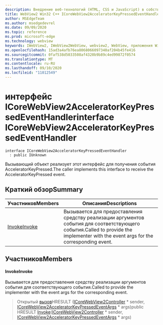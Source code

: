 ```yaml
---
description: Внедрение веб-технологий (HTML, CSS и JavaScript) в собственные приложения с помощью элемента управления Microsoft Edge WebView2
title: WebView2 Win32 C++ ICoreWebView2AcceleratorKeyPressedEventHandler
author: MSEdgeTeam
ms.author: msedgedevrel
ms.date: 09/09/2020
ms.topic: reference
ms.prod: microsoft-edge
ms.technology: webview
keywords: IWebView2, IWebView2WebView, webview2, WebView, приложения Win32, Win32, EDGE, ICoreWebView2, ICoreWebView2Controller, управление браузером, EDGE HTML, ICoreWebView2AcceleratorKeyPressedEventHandler
ms.openlocfilehash: 15ad3a4afb76ea8068066097340af204b45fe416
ms.sourcegitcommit: 0faf538d5033508af4320b9b89c4ed99872f0574
ms.translationtype: MT
ms.contentlocale: ru-RU
ms.lasthandoff: 09/10/2020
ms.locfileid: "11012549"
---
```

# <span data-ttu-id="870f2-104">интерфейс ICoreWebView2AcceleratorKeyPressedEventHandler</span><span class="sxs-lookup"><span data-stu-id="870f2-104">interface ICoreWebView2AcceleratorKeyPressedEventHandler</span></span> 

```
interface ICoreWebView2AcceleratorKeyPressedEventHandler
  : public IUnknown
```

<span data-ttu-id="870f2-105">Вызывающий объект реализует этот интерфейс для получения события AcceleratorKeyPressed.</span><span class="sxs-lookup"><span data-stu-id="870f2-105">The caller implements this interface to receive the AcceleratorKeyPressed event.</span></span>

## <span data-ttu-id="870f2-106">Краткий обзор</span><span class="sxs-lookup"><span data-stu-id="870f2-106">Summary</span></span>

 <span data-ttu-id="870f2-107">Участников</span><span class="sxs-lookup"><span data-stu-id="870f2-107">Members</span></span>                        | <span data-ttu-id="870f2-108">Описания</span><span class="sxs-lookup"><span data-stu-id="870f2-108">Descriptions</span></span>
--------------------------------|---------------------------------------------
[<span data-ttu-id="870f2-109">Invoke</span><span class="sxs-lookup"><span data-stu-id="870f2-109">Invoke</span></span>](#invoke) | <span data-ttu-id="870f2-110">Вызывается для предоставления средству реализации аргументов события для соответствующего события.</span><span class="sxs-lookup"><span data-stu-id="870f2-110">Called to provide the implementer with the event args for the corresponding event.</span></span>

## <span data-ttu-id="870f2-111">Участников</span><span class="sxs-lookup"><span data-stu-id="870f2-111">Members</span></span>

#### <span data-ttu-id="870f2-112">Invoke</span><span class="sxs-lookup"><span data-stu-id="870f2-112">Invoke</span></span> 

<span data-ttu-id="870f2-113">Вызывается для предоставления средству реализации аргументов события для соответствующего события.</span><span class="sxs-lookup"><span data-stu-id="870f2-113">Called to provide the implementer with the event args for the corresponding event.</span></span>

> <span data-ttu-id="870f2-114">Открытый [вызов](#invoke)HRESULT ([ICoreWebView2Controller](icorewebview2controller.md) \* sender, [ICoreWebView2AcceleratorKeyPressedEventArgs](icorewebview2acceleratorkeypressedeventargs.md) \* args)</span><span class="sxs-lookup"><span data-stu-id="870f2-114">public HRESULT [Invoke](#invoke)([ICoreWebView2Controller](icorewebview2controller.md) \* sender, [ICoreWebView2AcceleratorKeyPressedEventArgs](icorewebview2acceleratorkeypressedeventargs.md) \* args)</span></span>

